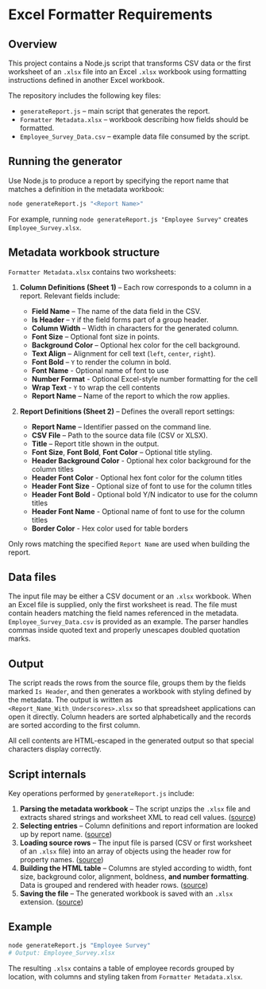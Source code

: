 # Excel Formatter Requirements

## Overview

This project contains a Node.js script that transforms CSV data or the first worksheet of an `.xlsx` file into an Excel `.xlsx` workbook using formatting instructions defined in another Excel workbook.

The repository includes the following key files:

- `generateReport.js` – main script that generates the report.
- `Formatter Metadata.xlsx` – workbook describing how fields should be formatted.
- `Employee_Survey_Data.csv` – example data file consumed by the script.

## Running the generator

Use Node.js to produce a report by specifying the report name that matches a definition in the metadata workbook:

```bash
node generateReport.js "<Report Name>"
```

For example, running `node generateReport.js "Employee Survey"` creates `Employee_Survey.xlsx`.

## Metadata workbook structure

`Formatter Metadata.xlsx` contains two worksheets:

1. **Column Definitions (Sheet 1)** – Each row corresponds to a column in a report. Relevant fields include:
   - **Field Name** – The name of the data field in the CSV.
   - **Is Header** – `Y` if the field forms part of a group header.
   - **Column Width** – Width in characters for the generated column.
   - **Font Size** – Optional font size in points.
   - **Background Color** – Optional hex color for the cell background.
   - **Text Align** – Alignment for cell text (`left`, `center`, `right`).
   - **Font Bold** – `Y` to render the column in bold.
   - **Font Name** - Optional name of font to use
   - **Number Format** - Optional Excel-style number formatting for the cell
   - **Wrap Text** - `Y` to wrap the cell contents
   - **Report Name** – Name of the report to which the row applies.

2. **Report Definitions (Sheet 2)** – Defines the overall report settings:
   - **Report Name** – Identifier passed on the command line.
   - **CSV File** – Path to the source data file (CSV or XLSX).
   - **Title** – Report title shown in the output.
   - **Font Size**, **Font Bold**, **Font Color** – Optional title styling.
   - **Header Background Color** - Optional hex color background for the column titles
   - **Header Font Color** - Optional hex font color for the column titles
   - **Header Font Size**  - Optional size of font to use for the column titles
   - **Header Font Bold** - Optional bold Y/N indicator to use for the column titles
   - **Header Font Name** - Optional name of font to use for the column titles
   - **Border Color** - Hex color used for table borders
   

Only rows matching the specified `Report Name` are used when building the report.

## Data files

The input file may be either a CSV document or an `.xlsx` workbook. When an Excel file is supplied, only the first worksheet is read. The file must contain headers matching the field names referenced in the metadata. `Employee_Survey_Data.csv` is provided as an example. The parser handles commas inside quoted text and properly unescapes doubled quotation marks.

## Output

The script reads the rows from the source file, groups them by the fields marked `Is Header`, and then generates a workbook with styling defined by the metadata. The output is written as `<Report_Name_With_Underscores>.xlsx` so that spreadsheet applications can open it directly. Column headers are sorted alphabetically and the records are sorted according to the first column.

All cell contents are HTML-escaped in the generated output so that special characters display correctly.

## Script internals

Key operations performed by `generateReport.js` include:

1. **Parsing the metadata workbook** – The script unzips the `.xlsx` file and extracts shared strings and worksheet XML to read cell values. ([source](generateReport.js#L12-L47))
2. **Selecting entries** – Column definitions and report information are looked up by report name. ([source](generateReport.js#L55-L88))
3. **Loading source rows** – The input file is parsed (CSV or first worksheet of an `.xlsx` file) into an array of objects using the header row for property names. ([source](generateReport.js#L116-L167))
4. **Building the HTML table** – Columns are styled according to width, font size, background color, alignment, boldness, **and number formatting**. Data is grouped and rendered with header rows. ([source](generateReport.js#L170-L312))
5. **Saving the file** – The generated workbook is saved with an `.xlsx` extension. ([source](generateReport.js#L318-L327))

## Example

```bash
node generateReport.js "Employee Survey"
# Output: Employee_Survey.xlsx
```

The resulting `.xlsx` contains a table of employee records grouped by location, with columns and styling taken from `Formatter Metadata.xlsx`.
